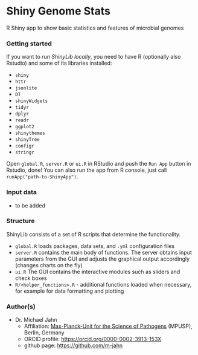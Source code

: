 # Shiny Genome Stats

R Shiny app to show basic statistics and features of microbial genomes

### Getting started

If you want to *run ShinyLib locally*, you need to have R (optionally also Rstudio) and some of its libraries installed:

- `shiny`
- `httr`
- `jsonlite`
- `DT`
- `shinyWidgets`
- `tidyr`
- `dplyr`
- `readr`
- `ggplot2`
- `shinythemes`
- `shinyTree`
- `configr`
- `stringr`

Open `global.R`, `server.R` or `ui.R` in RStudio and push the `Run App` button in Rstudio, done!
You can also run the app from R console, just call `runApp("path-to-ShinyApp")`.

### Input data

- to be added

### Structure

ShinyLib consists of a set of R scripts that determine the functionality.

- `global.R` loads packages, data sets, and `.yml` configuration files
- `server.R` contains the main body of functions. The server obtains input parameters from the GUI and adjusts the graphical output accordingly (changes charts on the fly)
- `ui.R` The GUI contains the interactive modules such as sliders and check boxes
- `R/<helper_functions>.R` - additional functions loaded when necessary, for example for data formatting and plotting

### Author(s)

- Dr. Michael Jahn
  - Affiliation: [Max-Planck-Unit for the Science of Pathogens](https://www.mpusp.mpg.de/) (MPUSP), Berlin, Germany
  - ORCID profile: https://orcid.org/0000-0002-3913-153X
  - github page: https://github.com/m-jahn

